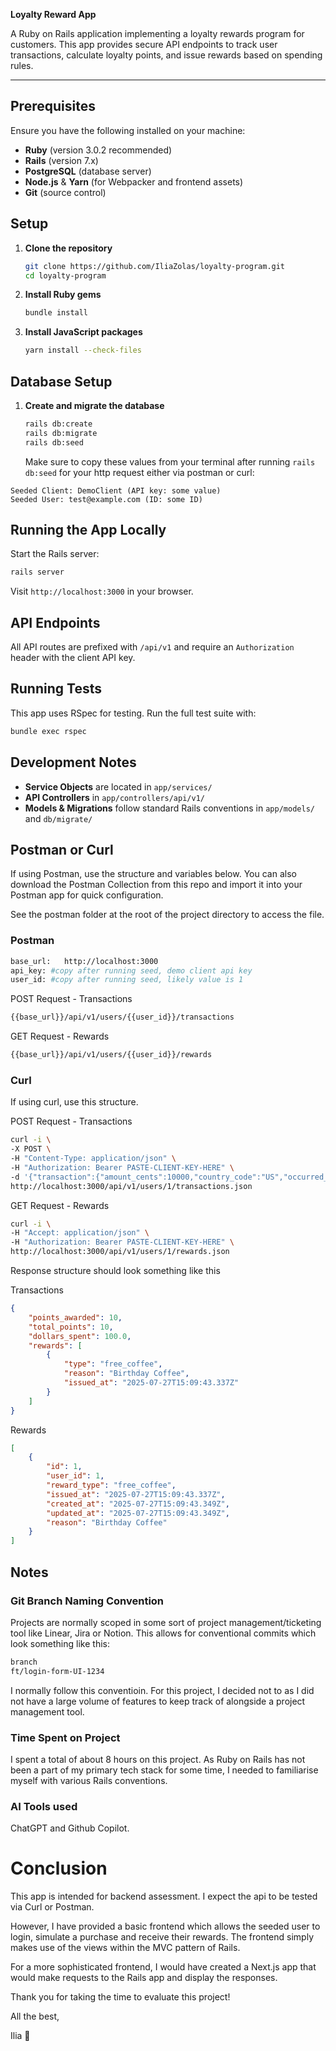 **Loyalty Reward App**

A Ruby on Rails application implementing a loyalty rewards program for customers. This app provides secure API endpoints to track user transactions, calculate loyalty points, and issue rewards based on spending rules.

---

## Prerequisites

Ensure you have the following installed on your machine:

* **Ruby** (version 3.0.2 recommended)
* **Rails** (version 7.x)
* **PostgreSQL** (database server)
* **Node.js** & **Yarn** (for Webpacker and frontend assets)
* **Git** (source control)

## Setup

1. **Clone the repository**

   ```bash
   git clone https://github.com/IliaZolas/loyalty-program.git
   cd loyalty-program
   ```

2. **Install Ruby gems**

   ```bash
   bundle install
   ```

3. **Install JavaScript packages**

   ```bash
   yarn install --check-files
   ```

## Database Setup

1. **Create and migrate the database**

   ```bash
   rails db:create
   rails db:migrate
   rails db:seed 
   ```

   Make sure to copy these values from your terminal after running `rails db:seed` for your http request either via postman or curl:

  ```
  Seeded Client: DemoClient (API key: some value)
  Seeded User: test@example.com (ID: some ID)
  ```

## Running the App Locally

  Start the Rails server:

  ```bash
  rails server
  ```

  Visit `http://localhost:3000` in your browser.

## API Endpoints

  All API routes are prefixed with `/api/v1` and require an `Authorization` header with the client API key.

## Running Tests

  This app uses RSpec for testing. Run the full test suite with:

  ```bash
  bundle exec rspec
  ```

## Development Notes

  * **Service Objects** are located in `app/services/`
  * **API Controllers** in `app/controllers/api/v1/`
  * **Models & Migrations** follow standard Rails conventions in `app/models/` and `db/migrate/`

## Postman or Curl

  If using Postman, use the structure and variables below. You can also download the Postman Collection from this repo and import it into your Postman app for quick configuration.
  
  See the postman folder at the root of the project directory to access the file.

### Postman

  ```bash
  base_url:   http://localhost:3000
  api_key: #copy after running seed, demo client api key
  user_id: #copy after running seed, likely value is 1
  ```

  POST Request - Transactions

  ```bash
  {{base_url}}/api/v1/users/{{user_id}}/transactions
  ```

  GET Request - Rewards

  ```bash
  {{base_url}}/api/v1/users/{{user_id}}/rewards
  ```

### Curl

  If using curl, use this structure.

  POST Request -  Transactions

  ```bash
  curl -i \
  -X POST \
  -H "Content-Type: application/json" \
  -H "Authorization: Bearer PASTE-CLIENT-KEY-HERE" \
  -d '{"transaction":{"amount_cents":10000,"country_code":"US","occurred_at":"2025-07-26T00:00:00Z"}}' \
  http://localhost:3000/api/v1/users/1/transactions.json
  ```

  GET Request - Rewards

  ```bash
  curl -i \
  -H "Accept: application/json" \
  -H "Authorization: Bearer PASTE-CLIENT-KEY-HERE" \
  http://localhost:3000/api/v1/users/1/rewards.json
  ```

  Response structure should look something like this

  Transactions
  ```json
  {
      "points_awarded": 10,
      "total_points": 10,
      "dollars_spent": 100.0,
      "rewards": [
          {
              "type": "free_coffee",
              "reason": "Birthday Coffee",
              "issued_at": "2025-07-27T15:09:43.337Z"
          }
      ]
  }
  ```

  Rewards
  ```json
  [
      {
          "id": 1,
          "user_id": 1,
          "reward_type": "free_coffee",
          "issued_at": "2025-07-27T15:09:43.337Z",
          "created_at": "2025-07-27T15:09:43.349Z",
          "updated_at": "2025-07-27T15:09:43.349Z",
          "reason": "Birthday Coffee"
      }
  ]
  ```

## Notes

### Git Branch Naming Convention

  Projects are normally scoped in some sort of project management/ticketing tool like Linear, Jira or Notion. This allows for conventional commits which look something like this:

  ```bash
  branch
  ft/login‑form‑UI‑1234
  ```
  I normally follow this conventioin. For this project, I decided not to as I did not have a large volume of features to keep track of alongside a project management tool.

### Time Spent on Project

I spent a total of about 8 hours on this project. As Ruby on Rails has not been a part of my primary tech stack for some time, I needed to familiarise myself with various Rails conventions.

### AI Tools used

ChatGPT and Github Copilot.

# Conclusion

This app is intended for backend assessment. I expect the api to be tested via Curl or Postman. 

However, I have provided a basic frontend which allows the seeded user to login, simulate a purchase and receive their rewards. The frontend simply makes use of the views within the MVC pattern of Rails. 

For a more sophisticated frontend, I would have created a Next.js app that would make requests to the Rails app and display the responses.

Thank you for taking the time to evaluate this project!

All the best,

Ilia 🍻
